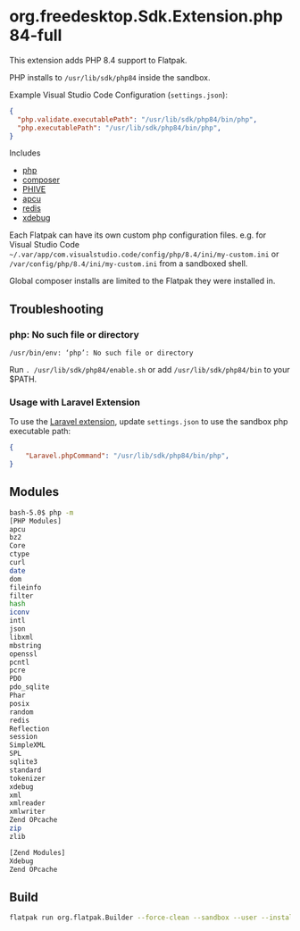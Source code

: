 # org.freedesktop.Sdk.Extension.php84-full

This extension adds PHP 8.4 support to Flatpak.

PHP installs to `/usr/lib/sdk/php84` inside the sandbox.

Example Visual Studio Code Configuration (`settings.json`):

```json
{
  "php.validate.executablePath": "/usr/lib/sdk/php84/bin/php",
  "php.executablePath": "/usr/lib/sdk/php84/bin/php",
}
```

Includes

* [php](https://php.net/)
* [composer](https://github.com/composer/composer)
* [PHIVE](https://phar.io/)
* [apcu](https://pecl.php.net/package/APCu)
* [redis](https://pecl.php.net/package/redis)
* [xdebug](https://xdebug.org/)

Each Flatpak can have its own custom php configuration files.
e.g. for Visual Studio Code
`~/.var/app/com.visualstudio.code/config/php/8.4/ini/my-custom.ini` or `/var/config/php/8.4/ini/my-custom.ini` from a sandboxed shell.

Global composer installs are limited to the Flatpak they were installed in.

## Troubleshooting

### php: No such file or directory

`/usr/bin/env: ‘php’: No such file or directory`

Run `. /usr/lib/sdk/php84/enable.sh` or add `/usr/lib/sdk/php84/bin` to your $PATH.

### Usage with Laravel Extension

To use the [Laravel extension](https://marketplace.visualstudio.com/items?itemName=laravel.vscode-laravel), update `settings.json` to use the sandbox php executable path:

```json
{
    "Laravel.phpCommand": "/usr/lib/sdk/php84/bin/php",
}
```

## Modules

```bash
bash-5.0$ php -m
[PHP Modules]
apcu
bz2
Core
ctype
curl
date
dom
fileinfo
filter
hash
iconv
intl
json
libxml
mbstring
openssl
pcntl
pcre
PDO
pdo_sqlite
Phar
posix
random
redis
Reflection
session
SimpleXML
SPL
sqlite3
standard
tokenizer
xdebug
xml
xmlreader
xmlwriter
Zend OPcache
zip
zlib

[Zend Modules]
Xdebug
Zend OPcache
```

## Build

```bash
flatpak run org.flatpak.Builder --force-clean --sandbox --user --install --install-deps-from=flathub --ccache --repo=repo builddir org.freedesktop.Sdk.Extension.php84-full.json
```
